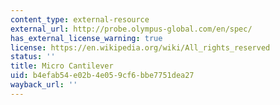 ```yaml
---
content_type: external-resource
external_url: http://probe.olympus-global.com/en/spec/
has_external_license_warning: true
license: https://en.wikipedia.org/wiki/All_rights_reserved
status: ''
title: Micro Cantilever
uid: b4efab54-e02b-4e05-9cf6-bbe7751dea27
wayback_url: ''
---
```

